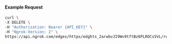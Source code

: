 <!-- Code generated for API Clients. DO NOT EDIT. -->

#### Example Request

```bash
curl \
-X DELETE \
-H "Authorization: Bearer {API_KEY}" \
-H "Ngrok-Version: 2" \
https://api.ngrok.com/edges/https/edghts_2arwbvJI9Wv9tftBz6PLROCs5VL/routes/edghtsrt_2arwbxdq6KgrRJcAU28IzpsGD57/oidc
```
